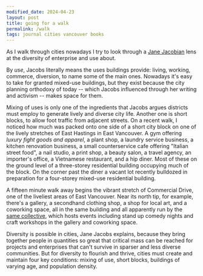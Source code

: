 ```yaml
---
modified_date: 2024-04-23
layout: post
title: going for a walk
permalink: /walk
tags: journal cities vancouver books
---
```


As I walk through cities nowadays I try to look through a [Jane Jacobian](https://www.wikiwand.com/en/The_Death_and_Life_of_Great_American_Cities) lens at the diversity of enterprise and use about.
<!--more-->
By _use_, Jacobs literally means the uses buildings provide: living, working, commerce, diversion, to name some of the main ones.
Nowadays it's easy to take for granted mixed-use buildings, but they exist because the city planning orthodoxy of today -- which Jacobs influenced through her writing and activism -- makes space for them.

Mixing of uses is only one of the ingredients that Jacobs argues districts must employ to generate lively and diverse city life.
Another one is short blocks, to allow foot traffic from adjacent streets.
On a recent walk, I noticed how much was packed onto one side of a short city block on one of the lively stretches of East Hastings in East Vancouver.
A gym offering _luxury fight goods and apparel_, a plant shop, a laundry service business, a kitchen renovation business, a small counterservice cafe offering "Italian street food", a nail studio, a print shop, a beauty salon, a travel agency, an importer's office, a Vietnamese restaurant, and a hip diner.
Most of these on the ground level of a three-storey residential building occupying much of the block.
On the corner past the diner a vacant lot recently bulldozed in preparation for a four-storey mixed-use residential building.

A fifteen minute walk away begins the vibrant stretch of Commercial Drive, one of the liveliest areas of East Vancouver.
Near its north tip, for example, there's a gallery, a secondhand clothing shop, a shop for local art, and a coworking space, all in the same building and all apparently run by the [same collective](https://www.slicevancouver.ca/), which hosts events including stand up comedy nights and craft workshops in the gallery and coworking space.

Diversity is possible in cities, Jane Jacobs explains, because they bring together people in quantities so great that critical mass can be reached for projects and enterprises that can't survive in sparser and less diverse communities.
But for diversity to flourish and thrive, cities must create and maintain four key conditions: mixing of use, short blocks, buildings of varying age, and population density.